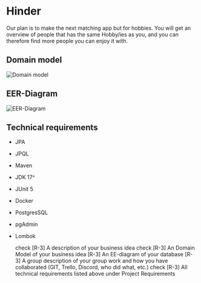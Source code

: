 
# Hinder

Our plan is to make the next matching app but for hobbies. You will get an overview of people that has the same Hobby/ies as you, and you can therefore find more people you can enjoy it with.

## Domain model
![Domain model](https://cdn.discordapp.com/attachments/1037341246152257666/1148547336914616391/IMG_5872.jpg)

## EER-Diagram
![EER-Diagram](https://cdn.discordapp.com/attachments/1037341246152257666/1148548986442100766/20230904_114323.jpg)

## Technical requirements
- JPA
- JPQL
- Maven
- JDK 17^
- JUnit 5
- Docker
- PostgresSQL
- pgAdmin
- Lombok


    check [R-3] A description of your business idea
    check [R-3] An Domain Model of your business idea
    [R-3] An EE-diagram of your database
    [R-3] A group description of your group work and how you have collaborated (GIT, Trello, Discord, who did what, etc.)
     check [R-3] All technical requirements listed above under Project Requirements
